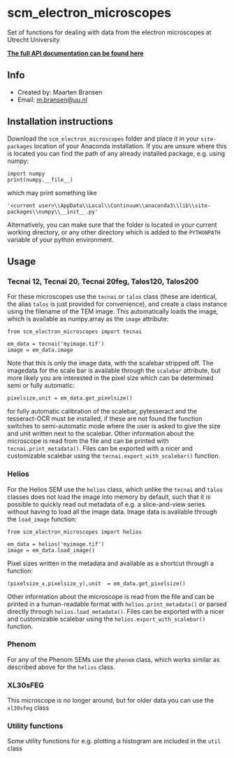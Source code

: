 # scm_electron_microscopes
Set of functions for dealing with data from the electron microscopes at Utrecht University

**[The full API documentation can be found here](https://maartenbransen.github.io/scm_electron_microscopes/)**

## Info
- Created by: Maarten Bransen
- Email: m.bransen@uu.nl

## Installation instructions
Download the `scm_electron_microscopes` folder and place it in your `site-packages` location of your Anaconda installation. If you are unsure where this is located you can find the path of any already installed package, e.g. using numpy:
```
import numpy
print(numpy.__file__)
```
which may print something like
```
'<current user>\\AppData\\Local\\Continuum\\anaconda3\\lib\\site-packages\\numpy\\__init__.py'
```
Alternatively, you can make sure that the folder is located in your current working directory, or any other directory which is added to the `PYTHONPATH` variable of your python environment. 

## Usage

### Tecnai 12, Tecnai 20, Tecnai 20feg, Talos120, Talos200
For these microscopes use the `tecnai` or `talos` class (these are identical, the alias `talos` is just provided for convenience), and create a class instance using the filename of the TEM image. This automatically loads the image, which is available as numpy.array as the `image` attribute:
```
from scm_electron_microscopes import tecnai

em_data = tecnai('myimage.tif')
image = em_data.image
```
Note that this is only the image data, with the scalebar stripped off. The imagedata for the scale bar is available through the `scalebar` attribute, but more likely you are interested in the pixel size which can be determined semi or fully automatic:
```
pixelsize,unit = em_data.get_pixelsize()
```
for fully automatic calibration of the scalebar, pytesseract and the tesseract-OCR must be installed, if these are not found the function switches to semi-automatic mode where the user is asked to give the size and unit written next to the scalebar. Other information about the microscope is read from the file and can be printed with `tecnai.print_metadata()`. Files can be exported with a nicer and customizable scalebar using the `tecnai.export_with_scalebar()` function.

### Helios
For the Helios SEM use the `helios` class, which unlike the `tecnai` and `talos` classes does not load the image into memory by default, such that it is possible to quickly read out metadata of e.g. a slice-and-view series without having to load all the image data. Image data is available through the `load_image` function:
```
from scm_electron_microscopes import helios

em_data = helios('myimage.tif')
image = em_data.load_image()
```

Pixel sizes written in the metadata and available as a shortcut through a function:
```
(pixelsize_x,pixelsize_y),unit  = em_data.get_pixelsize()
```

Other information about the microscope is read from the file and can be printed in a human-readable format with `helios.print_metadata()` or parsed directly through `helios.load_metadata()`. Files can be exported with a nicer and customizable scalebar using the `helios.export_with_scalebar()` function.

### Phenom
For any of the Phenom SEMs use the `phenom` class, which works similar as described above for the `helios` class.

### XL30sFEG
This microscope is no longer around, but for older data you can use the `xl30sfeg` class

### Utility functions
Some utility functions for e.g. plotting a histogram are included in the `util` class
